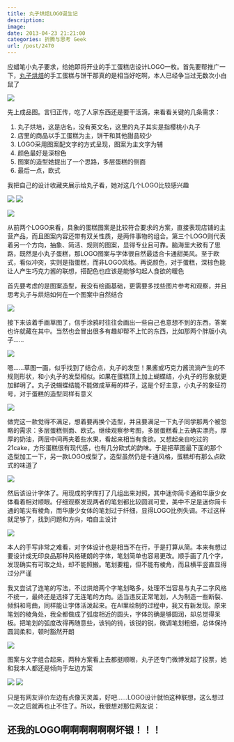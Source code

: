 ```yaml
---
title: 丸子烘焙LOGO诞生记
description: 
image: 
date: 2013-04-23 21:21:00
categories: 折腾与思考 Geek
url: /post/2470
---
```


应蜡笔小丸子要求，给她即将开业的手工蛋糕店设计LOGO一枚。首先要帮推广一下，[丸子烘焙](http://shop63958548.taobao.com/?spm=0.0.0.0.ZO8zQN "丸子烘焙")的手工蛋糕与饼干那真的是相当好吃啊，本人已经争当过无数次小白鼠了

![](https://cdn.victor42.work/posts/2013-04/04-23/1.jpg)

先上成品图。言归正传，吃了人家东西还是要干活滴，来看看关键的几条需求：

1. 丸子烘培，这是店名，没有英文名，这里的丸子其实是指樱桃小丸子
2. 店里的商品以手工蛋糕为主，饼干和其他甜品较少
3. LOGO采用图案配文字的方式呈现，图案为主文字为辅
4. 颜色最好是深棕色
5. 图案的造型她提出了一个思路，多层蛋糕的侧面
6. 最后一点，欧式

我把自己的设计收藏夹展示给丸子看，她对这几个LOGO比较感兴趣

![](https://cdn.victor42.work/posts/2013-04/04-23/2.jpg) ![](https://cdn.victor42.work/posts/2013-04/04-23/3.jpg)

![](https://cdn.victor42.work/posts/2013-04/04-23/4.jpg)

从前两个LOGO来看，具象的蛋糕图案是比较符合要求的方案，直接表现店铺的主营产品，而且图案内容还带有双关性质，是两件事物的组合。第三个LOGO则代表着另一个方向，抽象、简洁、规则的图案，显得专业且可靠。脑海里大致有了思路，既然是小丸子蛋糕，那LOGO图案与字体很自然最适合卡通甜美风。至于欧式，看似冲突，实则是指蛋糕，而非LOGO风格。再说颜色，对于蛋糕，深棕色能让人产生巧克力酱的联想，搭配色也应该是能够勾起人食欲的暖色

首先要考虑的是图案造型，我没有绘画基础，更需要多找些图片参考和观察，并且思考丸子与烘焙如何在一个图案中自然结合

![](https://cdn.victor42.work/posts/2013-04/04-23/5.jpg)

接下来该着手画草图了，信手涂鸦时往往会画出一些自己也意想不到的东西，答案也许就藏在其中。当然也会冒出很多有趣却帮不上忙的东西，比如那两个胖版小丸子……

![](https://cdn.victor42.work/posts/2013-04/04-23/6.jpg)

嗯……草图一画，似乎找到了结合点，丸子的发型！果酱或巧克力酱流淌产生的不规则形状，和小丸子的发型相似。如果在蛋糕顶上加上蝴蝶结，小丸子的形象就更加鲜明了。丸子说蝴蝶结能不能做成草莓的样子，这是个好主意，小丸子的象征符号，对于蛋糕的造型同样有意义

![](https://cdn.victor42.work/posts/2013-04/04-23/7.jpg)

做完这一款觉得不满足，想着要再换个造型，并且要满足一下丸子同学那两个被忽略的需求：多层蛋糕侧面、欧式。继续观察参考图，多层蛋糕看上去确实漂亮，厚厚的奶油，两层中间再夹着些水果，看起来相当有食欲。又想起亲自吃过的21cake，方形蛋糕很有现代感，也有几分欧式的韵味。于是把草图最下面的那个造型加工一下，另一款LOGO成型了。造型虽然仍是卡通风格，蛋糕却有那么点欧式的味道了

![](https://cdn.victor42.work/posts/2013-04/04-23/8.jpg)

然后该设计字体了。用现成的字库打了几组出来对照，其中迷你简卡通和华康少女体看着相对顺眼。仔细观察发现两者的笔划都比较圆润可爱，美中不足是迷你简卡通的笔尖有棱角，而华康少女体的笔划过于纤细，显得LOGO比例失调。不过这样就足够了，找到问题和方向，咱自主设计

![](https://cdn.victor42.work/posts/2013-04/04-23/9.jpg)

本人的手写非常之难看，对字体设计也是相当不在行，于是打算从简。本来有想过要设计成无印良品那种风格硬朗的字体，笔划简单也容易更改。顺手画了几个字，发现确实有可取之处，却不能照搬。笔划要粗，但不能有棱角，而且横平竖直显得过分严谨

我又尝试了连笔的写法，不过烘焙两个字笔划略多，处理不当容易与丸子二字风格不统一，最终还是选择了无连笔的方向。适当违反正常笔划，人为制造一些断裂、倾斜和弯曲，同样能让字体活泼起来。在AI里绘制的过程中，我又有新发现。原来笔划的棱角处，我全都做成了弧度相近的圆头，字体的确是够圆润，却总觉得呆板。把笔划的弧度改得再随意些，该钝的钝，该锐的锐，微调笔划粗细，总体保持圆润柔和，顿时豁然开朗

![](https://cdn.victor42.work/posts/2013-04/04-23/10.jpg)

图案与文字组合起来，两种方案看上去都挺顺眼，丸子还专门微博发起了投票，她和我本人都还是倾向于左边方案

![](https://cdn.victor42.work/posts/2013-04/04-23/11.jpg) ![](https://cdn.victor42.work/posts/2013-04/04-23/12.jpg)

只是有网友评价左边有点像天灵盖，好吧……LOGO设计就怕这种联想，这么想过一次之后就再也止不住了。所以，我很想对那位网友说：

## 还我的LOGO啊啊啊啊啊啊坏银！！！
